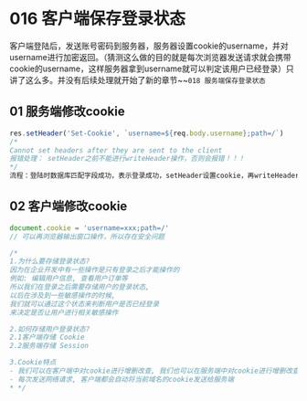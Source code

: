 # 016 客户端保存登录状态

客户端登陆后，发送账号密码到服务器，服务器设置cookie的username，并对username进行加密返回。（猜测这么做的目的就是每次浏览器发送请求就会携带cookie的username，这样服务器拿到username就可以判定该用户已经登录）只讲了这么多。并没有后续处理就开始了新的章节~~`018 服务端保存登录状态`

## 01 服务端修改cookie

```js
res.setHeader('Set-Cookie', `username=${req.body.username};path=/`)
/*
Cannot set headers after they are sent to the client
报错处理： setHeader之前不能进行writeHeader操作，否则会报错！！！
*/
流程：登陆时数据库匹配字段成功，表示登录成功，setHeader设置cookie，再writeHeader，end返回数据！
```



## 02 客户端修改cookie

```js
document.cookie = 'username=xxx;path=/'
// 可以再浏览器输出窗口操作，所以存在安全问题
```





```js
/*
1.为什么要存储登录状态?
因为在企业开发中有一些操作是只有登录之后才能操作的
例如: 编辑用户信息, 查看用户订单等
所以我们在登录之后需要存储用户的登录状态,
以后在涉及到一些敏感操作的时候,
我们就可以通过这个状态来判断用户是否已经登录
来决定是否让用户进行相关敏感操作

2.如何存储用户登录状态?
2.1客户端存储 Cookie
2.2服务端存储 Session

3.Cookie特点
- 我们可以在客户端中对cookie进行增删改查, 我们也可以在服务端中对cookie进行增删改查
- 每次发送网络请求, 客户端都会自动将当前域名的cookie发送给服务端
* */
```



